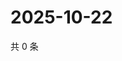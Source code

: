 # 2025-10-22

共 0 条

<!-- BEGIN ZHIHUQUESTIONS -->
<!-- 最后更新时间 Wed Oct 22 2025 10:26:37 GMT+0800 (China Standard Time) -->

<!-- END ZHIHUQUESTIONS -->
